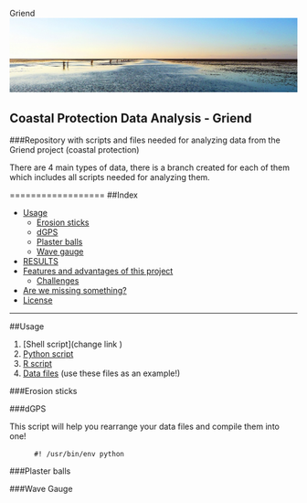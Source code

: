 Griend ![Wadden Sea](https://github.com/gabrielamg24/SST/blob/extras/waddensea.jpg)

## Coastal Protection Data Analysis - Griend

###Repository with scripts and files needed for analyzing data from the Griend project (coastal protection)

There are 4 main types of data, there is a branch created for each of them which includes all scripts needed for analyzing them. 

==================
##Index
  - [Usage](#Usage)
    - [Erosion sticks](#erosion-sticks)
    - [dGPS](#dgps)
    - [Plaster balls](#plaster-balls)
    - [Wave gauge](#wave-gauge)
  - [RESULTS](#results)
  - [Features and advantages of this project](#features-and-advantages-of-this-project)
    - [Challenges](#challenges)
  - [Are we missing something?](#are-we-missing-something)
  - [License](#license)

---
##Usage 



1. [Shell script](change link )
2. [Python script](https://github.com/gabrielamg24/SST/blob/master/format-data.py)
3. [R script](https://github.com/gabrielamg24/SST/blob/master/gganimate.r)
4. [Data files](https://github.com/gabrielamg24/SST/blob/master/SST%20all%20files.zip) (use these files as an example!)

###Erosion sticks  



###dGPS

This script will help you rearrange your data files and compile them into one!

          #! /usr/bin/env python


###Plaster balls


###Wave Gauge
